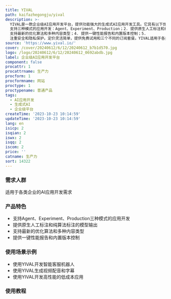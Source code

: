 ```yaml
---
title: YIVAL
path: kaifazhegongju/yival
description: >-
  YIVAL是一款企业级AI应用开发平台，提供功能强大的生成式AI应用开发工具。它具有以下优势：1.
  支持三种模式的应用开发：Agent、Experiment、Production；2. 提供原生人工标注和纯算法标注的模型输出；3.
  支持最新的优化算法和多种内容类型；4. 提供一键性能报告和内置版本控制；5.
  注重安全和隐私保护。定价灵活简单，提供免费试用和三个不同的订阅套餐。YIVAL适用于各类企业的AI应用开发需求。
source: 'https://www.yival.io/'
cover: /cover/20240612/6/12/20240612_b7b1d570.jpg
logo: /logo/20240612/6/12/20240612_0692abdb.jpg
label: 企业级AI应用开发平台
component: false
procattr: 1
procattrname: 生产力
procform: 1
procformname: 网站
proctype: 1
proctypename: 普通产品
tags:
  - AI应用开发
  - 生成式AI
  - 企业级平台
createTime: '2023-10-23 10:14:59'
updateTime: '2023-10-23 10:14:59'
lang: en
isicp: 2
isqian: 2
iswx: 2
isqq: 2
iscom: 2
price: ''
catname: 生产力
sort: 14322
---
```




### 需求人群
适用于各类企业的AI应用开发需求

### 产品特色
- 支持Agent、Experiment、Production三种模式的应用开发
- 提供原生人工标注和纯算法标注的模型输出
- 支持最新的优化算法和多种内容类型
- 提供一键性能报告和内置版本控制

### 使用场景示例
- 使用YIVAL开发智能客服机器人
- 使用YIVAL生成视频配音和字幕
- 使用YIVAL开发高性能的低成本应用

### 使用教程


  
